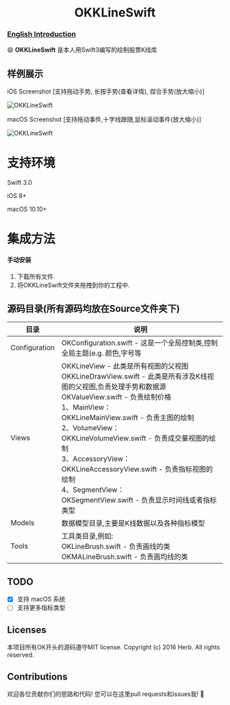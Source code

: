 <H1 align="center">OKKLineSwift</H1>

### [English Introduction](README.md)

:smile: **OKKLineSwift** 是本人用Swift3编写的绘制股票K线库

## 样例展示

iOS Screenshot
[支持拖动手势, 长按手势(查看详情), 捏合手势(放大缩小)]

![OKKLineSwift](https://github.com/Herb-Sun/OKKLineSwift/blob/master/Screenshot/OKKLineSwift-iOS.gif) 

macOS Screenshot
[支持拖动事件,十字线跟随,鼠标滚动事件(放大缩小)]

![OKKLineSwift](https://github.com/Herb-Sun/OKKLineSwift/blob/master/Screenshot/OKKLineSwift-macOS.gif) 

支持环境
===
Swift 3.0 

iOS 8+

macOS 10.10+

集成方法
===
#### 手动安装

1. 下载所有文件.
2. 将OKKLineSwift文件夹拖拽到你的工程中.

## 源码目录(所有源码均放在Source文件夹下)

|目录 | 说明|
| ---------- | -----------|
| Configuration | OKConfiguration.swift - 这是一个全局控制类,控制全局主题(e.g. 颜色,字号等 |
| Views | OKKLineView - 此类是所有视图的父视图 <br/> OKKLineDrawView.swift - 此类是所有涉及K线视图的父视图,负责处理手势和数据源 <br/> OKValueView.swift - 负责绘制价格 <br/> 1、MainView： <br/> OKKLineMainView.swift - 负责主图的绘制<br/>2、VolumeView： <br/> OKKLineVolumeView.swift - 负责成交量视图的绘制<br/>3、AccessoryView： <br/> OKKLineAccessoryView.swift - 负责指标视图的绘制<br/>4、SegmentView： <br/> OKSegmentView.swift - 负责显示时间线或者指标类型<br/>|
| Models | 数据模型目录,主要是K线数据以及各种指标模型 |
| Tools | 工具类目录,例如:<br/>OKLineBrush.swift - 负责画线的类<br/> OKMALineBrush.swift - 负责画均线的类|

## TODO
- [x] 支持 macOS 系统                                                                                                                                                                                                                                                 
- [ ] 支持更多指标类型

## Licenses
本项目所有OK开头的源码遵守MIT license. 
Copyright (c) 2016 Herb. All rights reserved.

## Contributions
欢迎各位贡献你们的思路和代码! 您可以在这里pull requests和issues我! :clap:


